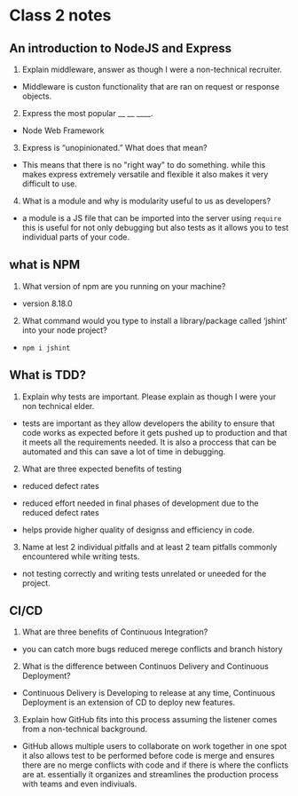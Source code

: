 # Class 2 notes

## An introduction to NodeJS and Express

1. Explain middleware, answer as though I were a non-technical recruiter.

- Middleware is custon functionality that are ran on request or response objects.

2. Express the most popular __ __ ____.

- Node Web Framework

3. Express is “unopinionated.” What does that mean?

- This means that there is no "right way" to do something. while this makes express extremely versatile and flexible it also makes it very difficult to use.

4. What is a module and why is modularity useful to us as developers?

- a module is a JS file that can be imported into the server using `require` this is useful for not only debugging but also tests as it allows you to test individual parts of your code.

## what is NPM

1. What version of npm are you running on your machine?

- version 8.18.0

2. What command would you type to install a library/package called ‘jshint’ into your node project?

- `npm i jshint`

## What is TDD?

1. Explain why tests are important. Please explain as though I were your non technical elder.

- tests are important as they allow developers the ability to ensure that code works as expected before it gets pushed up to production and that it meets all the requirements needed. It is also a proccess that can be automated and this can save a lot of time in debugging.

2. What are three expected benefits of testing

- reduced defect rates

- reduced effort needed in final phases of development due to the reduced defect rates

- helps provide higher quality of designss and efficiency in code.

3. Name at lest 2 individual pitfalls and at least 2 team pitfalls commonly encountered while writing tests.

- not testing correctly and writing tests unrelated or uneeded for the project.

## CI/CD

1. What are three benefits of Continuous Integration?

- you can catch more bugs reduced merege conflicts and branch history

2. What is the difference between Continuos Delivery and Continuous Deployment?

- Continuous Delivery is Developing to release at any time, Continuous Deployment is an extension of CD to deploy new features.

3. Explain how GitHub fits into this process assuming the listener comes from a non-technical background.

- GitHub allows multiple users to collaborate on work together in one spot it also allows test to be performed before code is merge and ensures there are no merge conflicts with code and if there is where the conflicts are at. essentially it organizes and streamlines the production process with teams and even indiviuals.